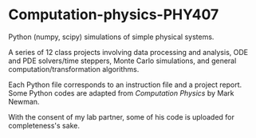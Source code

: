 # Computation-physics-PHY407
Python (numpy, scipy) simulations of simple physical systems.<br />

A series of 12 class projects involving data processing and analysis, ODE and PDE solvers/time steppers, Monte Carlo simulations, and general computation/transformation algorithms. <br />

Each Python file corresponds to an instruction file and a project report. <br />
Some Python codes are adapted from _Computation Physics_ by Mark Newman. <br />

With the consent of my lab partner, some of his code is uploaded for completeness's sake. 
